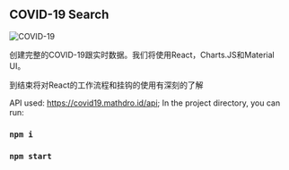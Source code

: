 

## COVID-19 Search

![COVID-19 ](https://i.ibb.co/X87BqVY/Screenshot-2020-04-13-at-10-14-58.png)

创建完整的COVID-19跟实时数据。我们将使用React，Charts.JS和Material UI。

到结束将对React的工作流程和挂钩的使用有深刻的了解

API used: https://covid19.mathdro.id/api;
In the project directory, you can run:



### `npm i`



### `npm start`
